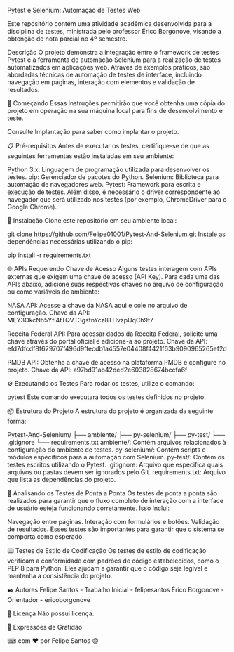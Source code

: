 Pytest e Selenium: Automação de Testes Web

Este repositório contém uma atividade acadêmica desenvolvida para a disciplina de testes, ministrada pelo professor Érico Borgonove, visando a obtenção de nota parcial no 4º semestre.

Descrição
O projeto demonstra a integração entre o framework de testes Pytest e a ferramenta de automação Selenium para a realização de testes automatizados em aplicações web. Através de exemplos práticos, são abordadas técnicas de automação de testes de interface, incluindo navegação em páginas, interação com elementos e validação de resultados.

🚀 Começando
Essas instruções permitirão que você obtenha uma cópia do projeto em operação na sua máquina local para fins de desenvolvimento e teste.

Consulte Implantação para saber como implantar o projeto.

📋 Pré-requisitos
Antes de executar os testes, certifique-se de que as seguintes ferramentas estão instaladas em seu ambiente:

Python 3.x: Linguagem de programação utilizada para desenvolver os testes.
pip: Gerenciador de pacotes do Python.
Selenium: Biblioteca para automação de navegadores web.
Pytest: Framework para escrita e execução de testes.
Além disso, é necessário o driver correspondente ao navegador que será utilizado nos testes (por exemplo, ChromeDriver para o Google Chrome).

🔧 Instalação
Clone este repositório em seu ambiente local:


git clone https://github.com/Felipe01001/Pytest-And-Selenium.git
Instale as dependências necessárias utilizando o pip:


pip install -r requirements.txt


🌐 APIs Requerendo Chave de Acesso
Alguns testes interagem com APIs externas que exigem uma chave de acesso (API Key). Para cada uma das APIs abaixo, adicione suas respectivas chaves no arquivo de configuração ou como variáveis de ambiente:

NASA API:
Acesse a chave da NASA aqui e cole no arquivo de configuração.
Chave da API: MEY3OkcNh5Yfi4tTQVT3gsfnYcz8THvzpUqCh9t7

Receita Federal API:
Para acessar dados da Receita Federal, solicite uma chave através do portal oficial e adicione-a ao projeto.
Chave da API: efd7dfcdf8f629707f496d9ffecdb1a4557e04408f4421f63b9090965265ef2d

PMDB API:
Obtenha a chave de acesso na plataforma PMDB e configure no projeto.
Chave da API: a97bd91ab42ded2e603828674bccfa6f

⚙️ Executando os Testes
Para rodar os testes, utilize o comando:

pytest
Este comando executará todos os testes definidos no projeto.

📦 Estrutura do Projeto
A estrutura do projeto é organizada da seguinte forma:

Pytest-And-Selenium/
├── ambiente/
├── py-selenium/
├── py-test/
├── .gitignore
└── requirements.txt
ambiente/: Contém arquivos relacionados à configuração do ambiente de testes.
py-selenium/: Contém scripts e módulos específicos para a automação com Selenium.
py-test/: Contém os testes escritos utilizando o Pytest.
.gitignore: Arquivo que especifica quais arquivos ou pastas devem ser ignorados pelo Git.
requirements.txt: Arquivo que lista as dependências do projeto.

🔩 Analisando os Testes de Ponta a Ponta
Os testes de ponta a ponta são realizados para garantir que o fluxo completo de interação com a interface de usuário esteja funcionando corretamente. Isso inclui:

Navegação entre páginas.
Interação com formulários e botões.
Validação de resultados.
Esses testes são importantes para garantir que o sistema se comporta como esperado.

⌨️ Testes de Estilo de Codificação
Os testes de estilo de codificação verificam a conformidade com padrões de código estabelecidos, como o PEP 8 para Python. Eles ajudam a garantir que o código seja legível e mantenha a consistência do projeto.



✒️ Autores
Felipe Santos - Trabalho Inicial - felipesantos
Érico Borgonove - Orientador - ericoborgonove


📄 Licença
Não possui licença.

🎁 Expressões de Gratidão

⌨ com ❤️ por Felipe Santos 😊

